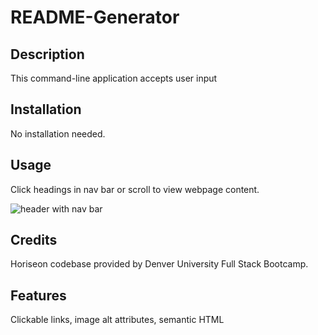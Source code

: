 # README-Generator

## Description
  
This command-line application accepts user input

## Installation

No installation needed.

## Usage

Click headings in nav bar or scroll to view webpage content.

![header with nav bar](assets/images/screenshot.png)

## Credits

Horiseon codebase provided by Denver University Full Stack Bootcamp.

## Features

Clickable links, image alt attributes, semantic HTML

